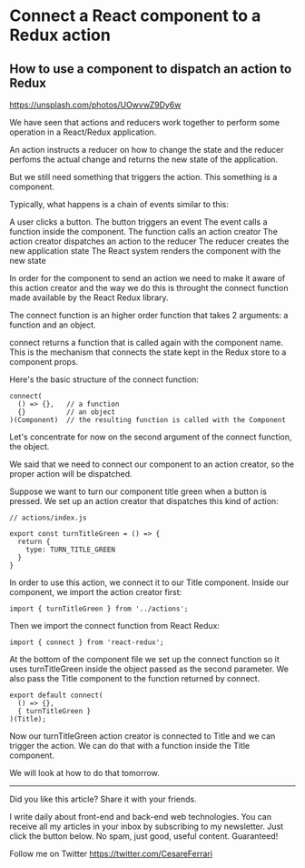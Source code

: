 # Connect a React component to a Redux action
## How to use a component to dispatch an action to Redux

https://unsplash.com/photos/UOwvwZ9Dy6w

We have seen that actions and reducers work together to perform some operation in a React/Redux application.

An action instructs a reducer on how to change the state and the reducer perfoms the actual change and returns the new state of the application.

But we still need something that triggers the action. This something is a component.

Typically, what happens is a chain of events similar to this:

A user clicks a button. 
The button triggers an event 
The event calls a function inside the component.
The function calls an action creator
The action creator dispatches an action to the reducer
The reducer creates the new application state 
The React system renders the component with the new state

In order for the component to send an action we need to make it aware of this action creator and the way we do this is throught the connect function made available by the React Redux library.

The connect function is an higher order function that takes 2 arguments: a function and  an object.  

connect returns a function that is called again with the component name. This is the mechanism that connects the state kept in the Redux store to a component props.

Here's the basic structure of the connect function:

```
connect(
  () => {},   // a function
  {}          // an object
)(Component)  // the resulting function is called with the Component
```

Let's concentrate for now on the second argument of the connect function, the object.

We said that we need to connect our component to an action creator, so the proper action will be dispatched.

Suppose we want to turn our component title green when a button is pressed.  We set up an action creator that dispatches this kind of action:

```
// actions/index.js

export const turnTitleGreen = () => {
  return {
    type: TURN_TITLE_GREEN
  }
}
```

In order to use this action, we connect it to our Title component.
Inside our component, we import the action creator first:

```
import { turnTitleGreen } from '../actions';
```

Then we import the connect function from React Redux:

```
import { connect } from 'react-redux';
```

At the bottom of the component file we set up the connect function so it uses turnTitleGreen inside the object passed as the second parameter. We also pass the Title component to the function returned by connect.


```
export default connect(
  () => {},
  { turnTitleGreen }
)(Title);
```

Now our turnTitleGreen action creator is connected to Title and we can trigger the action.  We can do that with a function inside the Title component.

We will look at how to do that tomorrow.

---

Did you like this article?  Share it with your friends. 

I write daily about front-end and back-end web technologies. 
You can receive all my articles in your inbox by subscribing to my newsletter. Just click the button below. No spam, just good, useful content. Guaranteed!

Follow me on Twitter
https://twitter.com/CesareFerrari
